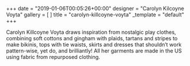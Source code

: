 +++
date = "2019-01-06T00:05:26+00:00"
designer = "Carolyn Kilcoyne Voyta"
gallery = [ ]
title = "carolyn-killcoyne-voyta"
_template = "default"
+++

Carolyn Killcoyne Voyta draws inspiration from nostalgic play clothes, combining soft cottons and gingham with plaids, tartans and stripes to make bikinis, tops with tie waists, skirts and dresses that shouldn’t work pattern-wise, yet do, and brilliantly! All her garments are made in the US using fabric from repurposed clothing.
